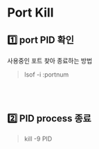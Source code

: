 # Port Kill

## 1️⃣ port PID 확인
사용중인 포트 찾아 종료하는 방법
> lsof -i :portnum

<br><br>

## 2️⃣ PID process 종료  
> kill -9 PID
